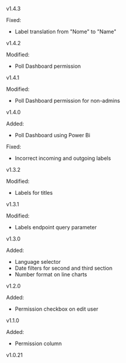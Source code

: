 v1.4.3

Fixed:
- Label translation from "Nome" to "Name"

v1.4.2

Modified:
- Poll Dashboard permission

v1.4.1

Modified:
- Poll Dashboard permission for non-admins

v1.4.0

Added:
- Poll Dashboard using Power Bi

Fixed:
- Incorrect incoming and outgoing labels

v1.3.2

Modified:
- Labels for titles

v1.3.1

Modified:
- Labels endpoint query parameter

v1.3.0

Added:
- Language selector
- Date filters for second and third section
- Number format on line charts

v1.2.0

Added:
- Permission checkbox on edit user

v1.1.0

Added:
- Permission column

v1.0.21
